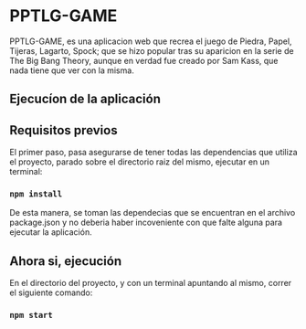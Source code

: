 
# PPTLG-GAME
PPTLG-GAME, es una aplicacion web que recrea el juego de Piedra, Papel, Tijeras, Lagarto, Spock; que se hizo popular tras su aparicion en la serie de The Big Bang Theory, aunque en
verdad fue creado por Sam Kass, que nada tiene que ver con la misma.





## Ejecucíon de la aplicación


## Requisitos previos

El primer paso, pasa asegurarse de tener todas las dependencias que utiliza el proyecto, parado sobre el directorio raiz del mismo, ejecutar en un terminal:

### `npm install`

De esta manera, se toman las dependecias que se encuentran en el archivo package.json y no deberia haber incoveniente con que falte alguna para ejecutar la aplicación.

## Ahora si, ejecución

En el directorio del proyecto, y con un terminal apuntando al mismo, correr el siguiente comando:

### `npm start`

